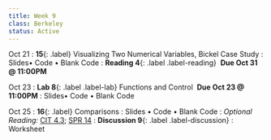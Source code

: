 ```yaml
---
title: Week 9 
class: Berkeley
status: Active
---
```

Oct 21
: **15**{: .label} Visualizing Two Numerical Variables, Bickel Case Study
  : Slides&#8226; Code &#8226; Blank Code
: **Reading 4**{: .label .label-reading} &nbsp;**Due Oct 31 @ 11:00PM**

Oct 23
: **Lab 8**{: .label .label-lab} Functions and Control &nbsp;**Due Oct 23 @ 11:00PM**
  : Slides&#8226; Code &#8226; Blank Code

  
Oct 25
: **16**{: .label} Comparisons
  : Slides &#8226; Code &#8226; Blank Code
: *Optional Reading:* [CIT 4.3](https://inferentialthinking.com/chapters/04/3/Comparison.html); [SPR 14](https://cs.stanford.edu/people/nick/py/python-if.html)
: **Discussion 9**{: .label .label-discussion}
  : Worksheet 
  <!--&#8226; [Solutions](./assignments/disc01-sols.pdf) -->